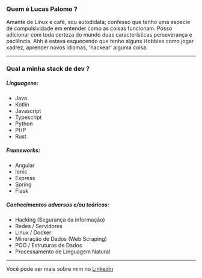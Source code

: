### Quem é Lucas Palomo ?

Amante de Linux e café, sou autodidata; confesso que tenho uma especie de compulsividade em entender como as coisas funcionam. Posso adicionar com toda certeza do mundo duas características perseverança e paciência. Ahh é estava esquecendo que tenho alguns Hobbies como jogar xadrez, aprender novos idiomas, 'hackear' alguma coisa.

----

### Qual a minha stack de dev ?

##### Linguagens:

- Java
- Kotlin
- Javascript
- Typescript
- Python
- PHP
- Rust

##### Frameworks:

- Angular
- Ionic
- Express
- Spring
- Flask

##### Conhecimentos adversos e/ou teóricos:

- Hacking (Segurança da informação)
- Redes / Servidores
- Linux / Docker
- Mineração de Dados (Web Scraping)
- POO / Estruturas de Dados
- Processamento de Linguagem Natural

----

Você pode ver mais sobre mim no [Linkedin](https://www.linkedin.com/in/lucas-palomo-338749183/)
